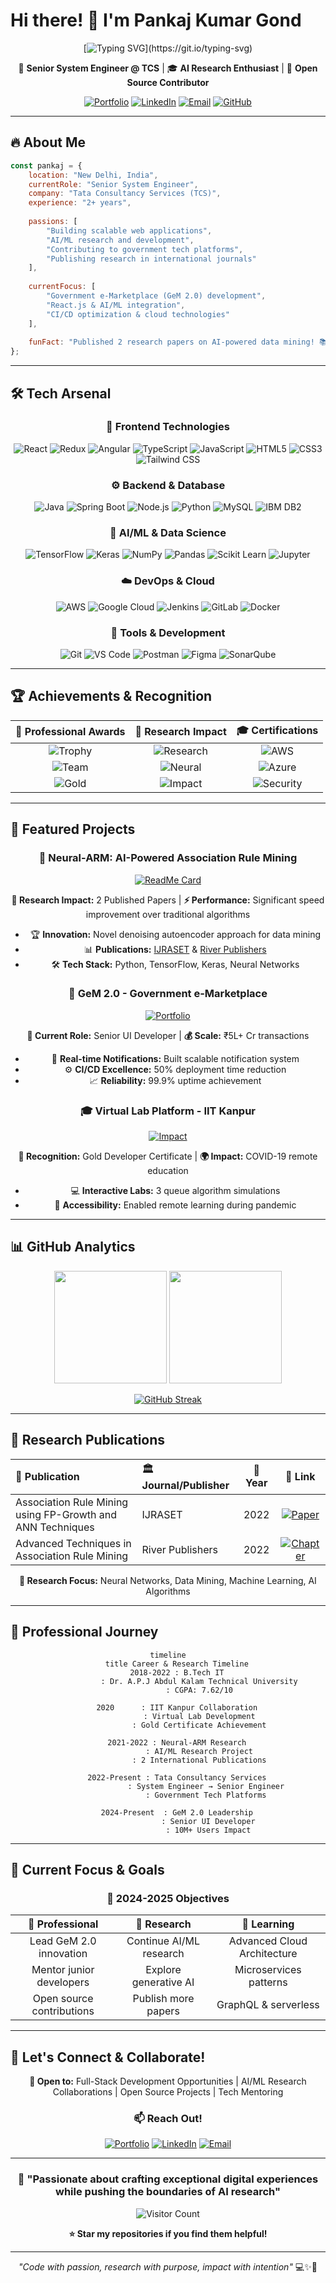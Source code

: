 # Hi there! 👋 I'm Pankaj Kumar Gond

<div align="center">
  
[![Typing SVG](https://readme-typing-svg.demolab.com?font=Fira+Code&pause=1000&center=true&vCenter=true&multiline=true&width=460&height=90&lines=Full-Stack+Developer+%7C+AI+Researcher;Building+Scalable+Web+Applications+%26;Publishing+Research+in+Neural+Networks;.)](https://git.io/typing-svg)

</div>


<div align="center">
  
🚀 **Senior System Engineer @ TCS** | 🎓 **AI Research Enthusiast** | 🌟 **Open Source Contributor**

[![Portfolio](https://img.shields.io/badge/Portfolio-000000?style=for-the-badge&logo=vercel&logoColor=white)](https://erpankaj.netlify.app)
[![LinkedIn](https://img.shields.io/badge/LinkedIn-0077B5?style=for-the-badge&logo=linkedin&logoColor=white)](https://www.linkedin.com/in/pankaj-kumar-gond/)
[![Email](https://img.shields.io/badge/Gmail-D14836?style=for-the-badge&logo=gmail&logoColor=white)](mailto:pankajvk211@gmail.com)
[![GitHub](https://img.shields.io/badge/GitHub-100000?style=for-the-badge&logo=github&logoColor=white)](https://github.com/pankaj-creator)

</div>

---

## 🔥 About Me

```javascript
const pankaj = {
    location: "New Delhi, India",
    currentRole: "Senior System Engineer",
    company: "Tata Consultancy Services (TCS)",
    experience: "2+ years",
    
    passions: [
        "Building scalable web applications",
        "AI/ML research and development", 
        "Contributing to government tech platforms",
        "Publishing research in international journals"
    ],
    
    currentFocus: [
        "Government e-Marketplace (GeM 2.0) development",
        "React.js & AI/ML integration",
        "CI/CD optimization & cloud technologies"
    ],
    
    funFact: "Published 2 research papers on AI-powered data mining! 📚✨"
};
```

---

## 🛠️ Tech Arsenal

<div align="center">

### 🎨 Frontend Technologies
![React](https://img.shields.io/badge/React-20232A?style=for-the-badge&logo=react&logoColor=61DAFB)
![Redux](https://img.shields.io/badge/Redux-593D88?style=for-the-badge&logo=redux&logoColor=white)
![Angular](https://img.shields.io/badge/Angular-DD0031?style=for-the-badge&logo=angular&logoColor=white)
![TypeScript](https://img.shields.io/badge/TypeScript-007ACC?style=for-the-badge&logo=typescript&logoColor=white)
![JavaScript](https://img.shields.io/badge/JavaScript-F7DF1E?style=for-the-badge&logo=javascript&logoColor=black)
![HTML5](https://img.shields.io/badge/HTML5-E34F26?style=for-the-badge&logo=html5&logoColor=white)
![CSS3](https://img.shields.io/badge/CSS3-1572B6?style=for-the-badge&logo=css3&logoColor=white)
![Tailwind CSS](https://img.shields.io/badge/Tailwind_CSS-38B2AC?style=for-the-badge&logo=tailwind-css&logoColor=white)

### ⚙️ Backend & Database
![Java](https://img.shields.io/badge/Java-ED8B00?style=for-the-badge&logo=openjdk&logoColor=white)
![Spring Boot](https://img.shields.io/badge/Spring_Boot-6DB33F?style=for-the-badge&logo=spring-boot&logoColor=white)
![Node.js](https://img.shields.io/badge/Node.js-43853D?style=for-the-badge&logo=node.js&logoColor=white)
![Python](https://img.shields.io/badge/Python-3776AB?style=for-the-badge&logo=python&logoColor=white)
![MySQL](https://img.shields.io/badge/MySQL-00000F?style=for-the-badge&logo=mysql&logoColor=white)
![IBM DB2](https://img.shields.io/badge/IBM%20DB2-052FAD?style=for-the-badge&logo=ibm&logoColor=white)

### 🤖 AI/ML & Data Science
![TensorFlow](https://img.shields.io/badge/TensorFlow-FF6F00?style=for-the-badge&logo=tensorflow&logoColor=white)
![Keras](https://img.shields.io/badge/Keras-D00000?style=for-the-badge&logo=keras&logoColor=white)
![NumPy](https://img.shields.io/badge/NumPy-013243?style=for-the-badge&logo=numpy&logoColor=white)
![Pandas](https://img.shields.io/badge/Pandas-150458?style=for-the-badge&logo=pandas&logoColor=white)
![Scikit Learn](https://img.shields.io/badge/scikit_learn-F7931E?style=for-the-badge&logo=scikit-learn&logoColor=white)
![Jupyter](https://img.shields.io/badge/Jupyter-F37626.svg?&style=for-the-badge&logo=Jupyter&logoColor=white)

### ☁️ DevOps & Cloud
![AWS](https://img.shields.io/badge/Amazon_AWS-232F3E?style=for-the-badge&logo=amazon-aws&logoColor=white)
![Google Cloud](https://img.shields.io/badge/Google_Cloud-4285F4?style=for-the-badge&logo=google-cloud&logoColor=white)
![Jenkins](https://img.shields.io/badge/Jenkins-D24939?style=for-the-badge&logo=jenkins&logoColor=white)
![GitLab](https://img.shields.io/badge/GitLab-330F63?style=for-the-badge&logo=gitlab&logoColor=white)
![Docker](https://img.shields.io/badge/Docker-2CA5E0?style=for-the-badge&logo=docker&logoColor=white)

### 🔧 Tools & Development
![Git](https://img.shields.io/badge/Git-F05032?style=for-the-badge&logo=git&logoColor=white)
![VS Code](https://img.shields.io/badge/Visual_Studio_Code-0078D4?style=for-the-badge&logo=visual%20studio%20code&logoColor=white)
![Postman](https://img.shields.io/badge/Postman-FF6C37?style=for-the-badge&logo=postman&logoColor=white)
![Figma](https://img.shields.io/badge/Figma-F24E1E?style=for-the-badge&logo=figma&logoColor=white)
![SonarQube](https://img.shields.io/badge/SonarQube-4E9BCD?style=for-the-badge&logo=sonarqube&logoColor=white)

</div>

---

## 🏆 Achievements & Recognition

<div align="center">

| 🎯 **Professional Awards** | 🔬 **Research Impact** | 🎓 **Certifications** |
|:---:|:---:|:---:|
| ![Trophy](https://img.shields.io/badge/2x%20On--the--Spot-Awards-FFD700?style=for-the-badge&logo=trophy&logoColor=black) | ![Research](https://img.shields.io/badge/2%20Research-Publications-00C851?style=for-the-badge&logo=academia&logoColor=white) | ![AWS](https://img.shields.io/badge/AWS%20Cloud-Practitioner-FF9900?style=for-the-badge&logo=amazon-aws&logoColor=white) |
| ![Team](https://img.shields.io/badge/Best%20Team-Performance-4285F4?style=for-the-badge&logo=people&logoColor=white) | ![Neural](https://img.shields.io/badge/AI%20Neural-Networks-8E24AA?style=for-the-badge&logo=brain&logoColor=white) | ![Azure](https://img.shields.io/badge/Azure%20AZ--900-0078D4?style=for-the-badge&logo=microsoft-azure&logoColor=white) |
| ![Gold](https://img.shields.io/badge/Gold%20Certificate-IIT%20Kanpur-FFD700?style=for-the-badge&logo=medal&logoColor=black) | ![Impact](https://img.shields.io/badge/10K%2B%20Students-Impacted-E91E63?style=for-the-badge&logo=users&logoColor=white) | ![Security](https://img.shields.io/badge/CNSS-Certified-DC382D?style=for-the-badge&logo=security&logoColor=white) |

</div>

---

## 🚀 Featured Projects

<div align="center">

### 🧠 Neural-ARM: AI-Powered Association Rule Mining
[![ReadMe Card](https://github-readme-stats.vercel.app/api/pin/?username=pankaj-creator&repo=Neural-ARM&theme=tokyonight&hide_border=true)](https://github.com/pankaj-creator/Neural-ARM)

**🔬 Research Impact:** 2 Published Papers | **⚡ Performance:** Significant speed improvement over traditional algorithms
- 🏆 **Innovation:** Novel denoising autoencoder approach for data mining
- 📊 **Publications:** [IJRASET](https://www.ijraset.com/research-paper/association-rule-mining-using-fp-growth) & [River Publishers](https://www.riverpublishers.com/pdf/ebook/chapter/RP_9788770227667C9.pdf)
- 🛠️ **Tech Stack:** Python, TensorFlow, Keras, Neural Networks

### 💼 GeM 2.0 - Government e-Marketplace
[![Portfolio](https://img.shields.io/badge/Production%20System-10M%2B%20Users-2E7D32?style=for-the-badge&logo=india&logoColor=white)](https://erpankaj.netlify.app)

**🌟 Current Role:** Senior UI Developer | **💰 Scale:** ₹5L+ Cr transactions
- 🚀 **Real-time Notifications:** Built scalable notification system
- ⚙️ **CI/CD Excellence:** 50% deployment time reduction
- 📈 **Reliability:** 99.9% uptime achievement

### 🎓 Virtual Lab Platform - IIT Kanpur
[![Impact](https://img.shields.io/badge/10K%2B%20Students-Served-FF5722?style=for-the-badge&logo=graduation-cap&logoColor=white)](https://github.com/Virtual-Lab-Committee)

**🏅 Recognition:** Gold Developer Certificate | **🌍 Impact:** COVID-19 remote education
- 💻 **Interactive Labs:** 3 queue algorithm simulations
- 🎯 **Accessibility:** Enabled remote learning during pandemic

</div>

---

## 📊 GitHub Analytics

<div align="center">

<img height="180em" src="https://github-readme-stats.vercel.app/api?username=pankaj-creator&show_icons=true&theme=tokyonight&include_all_commits=true&count_private=true&hide_border=true"/>
<img height="180em" src="https://github-readme-stats.vercel.app/api/top-langs/?username=pankaj-creator&layout=compact&langs_count=8&theme=tokyonight&hide_border=true"/>

</div>

<div align="center">

[![GitHub Streak](https://github-readme-streak-stats.herokuapp.com/?user=pankaj-creator&theme=tokyonight&hide_border=true)](https://git.io/streak-stats)

</div>

---

## 🔬 Research Publications

<div align="center">

| 📄 **Publication** | 🏛️ **Journal/Publisher** | 📅 **Year** | 🔗 **Link** |
|:---|:---|:---:|:---:|
| Association Rule Mining using FP-Growth and ANN Techniques | IJRASET | 2022 | [![Paper](https://img.shields.io/badge/Read-Paper-4285F4?style=for-the-badge&logo=academia&logoColor=white)](https://www.ijraset.com/research-paper/association-rule-mining-using-fp-growth) |
| Advanced Techniques in Association Rule Mining | River Publishers | 2022 | [![Chapter](https://img.shields.io/badge/Read-Chapter-00C851?style=for-the-badge&logo=book&logoColor=white)](https://www.riverpublishers.com/pdf/ebook/chapter/RP_9788770227667C9.pdf) |

**🎯 Research Focus:** Neural Networks, Data Mining, Machine Learning, AI Algorithms

</div>

---

## 🌟 Professional Journey

<div align="center">

```mermaid
timeline
    title Career & Research Timeline
    2018-2022 : B.Tech IT
              : Dr. A.P.J Abdul Kalam Technical University
              : CGPA: 7.62/10
    
    2020      : IIT Kanpur Collaboration
              : Virtual Lab Development
              : Gold Certificate Achievement
    
    2021-2022 : Neural-ARM Research
              : AI/ML Research Project
              : 2 International Publications
    
    2022-Present : Tata Consultancy Services
                 : System Engineer → Senior Engineer
                 : Government Tech Platforms
                 
    2024-Present  : GeM 2.0 Leadership
                  : Senior UI Developer
                  : 10M+ Users Impact
```

</div>

---

## 🎯 Current Focus & Goals

<div align="center">

### 🚀 2024-2025 Objectives

| 💼 **Professional** | 🔬 **Research** | 🌱 **Learning** |
|:---:|:---:|:---:|
| Lead GeM 2.0 innovation | Continue AI/ML research | Advanced Cloud Architecture |
| Mentor junior developers | Explore generative AI | Microservices patterns |
| Open source contributions | Publish more papers | GraphQL & serverless |

</div>

---

## 💬 Let's Connect & Collaborate!

<div align="center">

**🎯 Open to:** Full-Stack Development Opportunities | AI/ML Research Collaborations | Open Source Projects | Tech Mentoring

### 📫 Reach Out!

[![Portfolio](https://img.shields.io/badge/Visit_Portfolio-000000?style=for-the-badge&logo=vercel&logoColor=white)](https://erpankaj.netlify.app)
[![LinkedIn](https://img.shields.io/badge/Connect_LinkedIn-0077B5?style=for-the-badge&logo=linkedin&logoColor=white)](https://www.linkedin.com/in/pankaj-kumar-gond/)
[![Email](https://img.shields.io/badge/Email_Me-D14836?style=for-the-badge&logo=gmail&logoColor=white)](mailto:pankajvk211@gmail.com)

</div>

---

<div align="center">
  
### 🌟 "Passionate about crafting exceptional digital experiences while pushing the boundaries of AI research"

![Visitor Count](https://https://visitor-counter-otep.onrender.com/count.svg)



**⭐ Star my repositories if you find them helpful!**

</div>

---

<div align="center">
  
*"Code with passion, research with purpose, impact with intention"* 💻✨🚀

</div>
